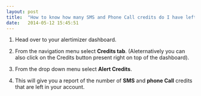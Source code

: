 ```yaml
---
layout: post
title:  "How to know how many SMS and Phone Call credits do I have left?"
date:   2014-05-12 15:45:51
---
```


1. Head over to your alertimizer dashboard.

2. From the navigation menu select **Credits tab**. (Aleternatively you can also click on the Credits button present right on top of the dashboard).

3. From the drop down menu select **Alert Credits**.

4. This will give you a report of the number of **SMS** and **phone Call** credits that are left in your account.
